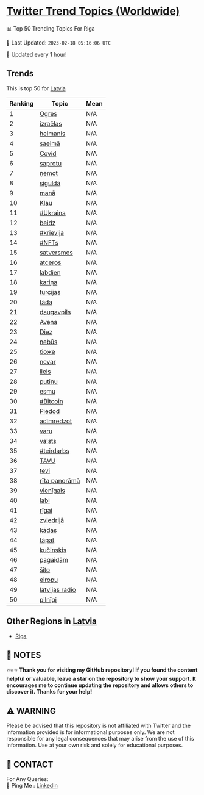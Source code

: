 [Twitter Trend Topics (Worldwide)](https://github.com/ErcinDedeoglu/Twitter-Trend-Topics)
==========


📊 Top 50 Trending Topics For Riga

📆 Last Updated: `2023-02-18 05:16:06 UTC`

🔧 Updated every 1 hour!


## Trends

This is top 50 for [Latvia](</Latvia>)

| Ranking | Topic | Mean |
| ------- | ------------ | ------------ |
| 1 | [Ogres](http://twitter.com/search?q=Ogres) | N/A |
| 2 | [izraēlas](http://twitter.com/search?q=izra%c4%93las) | N/A |
| 3 | [helmanis](http://twitter.com/search?q=helmanis) | N/A |
| 4 | [saeimā](http://twitter.com/search?q=saeim%c4%81) | N/A |
| 5 | [Covid](http://twitter.com/search?q=Covid) | N/A |
| 6 | [saprotu](http://twitter.com/search?q=saprotu) | N/A |
| 7 | [ņemot](http://twitter.com/search?q=%c5%86emot) | N/A |
| 8 | [siguldā](http://twitter.com/search?q=siguld%c4%81) | N/A |
| 9 | [manā](http://twitter.com/search?q=man%c4%81) | N/A |
| 10 | [Klau](http://twitter.com/search?q=Klau) | N/A |
| 11 | [#Ukraina](http://twitter.com/search?q=%23Ukraina) | N/A |
| 12 | [beidz](http://twitter.com/search?q=beidz) | N/A |
| 13 | [#krievija](http://twitter.com/search?q=%23krievija) | N/A |
| 14 | [#NFTs](http://twitter.com/search?q=%23NFTs) | N/A |
| 15 | [satversmes](http://twitter.com/search?q=satversmes) | N/A |
| 16 | [atceros](http://twitter.com/search?q=atceros) | N/A |
| 17 | [labdien](http://twitter.com/search?q=labdien) | N/A |
| 18 | [kariņa](http://twitter.com/search?q=kari%c5%86a) | N/A |
| 19 | [turcijas](http://twitter.com/search?q=turcijas) | N/A |
| 20 | [tāda](http://twitter.com/search?q=t%c4%81da) | N/A |
| 21 | [daugavpils](http://twitter.com/search?q=daugavpils) | N/A |
| 22 | [Avena](http://twitter.com/search?q=Avena) | N/A |
| 23 | [Diez](http://twitter.com/search?q=Diez) | N/A |
| 24 | [nebūs](http://twitter.com/search?q=neb%c5%abs) | N/A |
| 25 | [боже](http://twitter.com/search?q=%d0%b1%d0%be%d0%b6%d0%b5) | N/A |
| 26 | [nevar](http://twitter.com/search?q=nevar) | N/A |
| 27 | [liels](http://twitter.com/search?q=liels) | N/A |
| 28 | [putinu](http://twitter.com/search?q=putinu) | N/A |
| 29 | [esmu](http://twitter.com/search?q=esmu) | N/A |
| 30 | [#Bitcoin](http://twitter.com/search?q=%23Bitcoin) | N/A |
| 31 | [Piedod](http://twitter.com/search?q=Piedod) | N/A |
| 32 | [acīmredzot](http://twitter.com/search?q=ac%c4%abmredzot) | N/A |
| 33 | [varu](http://twitter.com/search?q=varu) | N/A |
| 34 | [valsts](http://twitter.com/search?q=valsts) | N/A |
| 35 | [#teirdarbs](http://twitter.com/search?q=%23teirdarbs) | N/A |
| 36 | [TAVU](http://twitter.com/search?q=TAVU) | N/A |
| 37 | [tevi](http://twitter.com/search?q=tevi) | N/A |
| 38 | [rīta panorāmā](http://twitter.com/search?q=r%c4%abta+panor%c4%81m%c4%81) | N/A |
| 39 | [vienīgais](http://twitter.com/search?q=vien%c4%abgais) | N/A |
| 40 | [labi](http://twitter.com/search?q=labi) | N/A |
| 41 | [rīgai](http://twitter.com/search?q=r%c4%abgai) | N/A |
| 42 | [zviedrijā](http://twitter.com/search?q=zviedrij%c4%81) | N/A |
| 43 | [kādas](http://twitter.com/search?q=k%c4%81das) | N/A |
| 44 | [tāpat](http://twitter.com/search?q=t%c4%81pat) | N/A |
| 45 | [kučinskis](http://twitter.com/search?q=ku%c4%8dinskis) | N/A |
| 46 | [pagaidām](http://twitter.com/search?q=pagaid%c4%81m) | N/A |
| 47 | [šito](http://twitter.com/search?q=%c5%a1ito) | N/A |
| 48 | [eiropu](http://twitter.com/search?q=eiropu) | N/A |
| 49 | [latvijas radio](http://twitter.com/search?q=latvijas+radio) | N/A |
| 50 | [pilnīgi](http://twitter.com/search?q=piln%c4%abgi) | N/A |



## Other Regions in [Latvia](</Latvia>)

* [Riga](</Latvia/Riga.md>)



## 📝 NOTES

⭐⭐⭐ **Thank you for visiting my GitHub repository! If you found the content helpful or valuable, leave a star on the repository to show your support. It encourages me to continue updating the repository and allows others to discover it. Thanks for your help!**


## ⚠️ WARNING

Please be advised that this repository is not affiliated with Twitter and the information provided is for informational purposes only. We are not responsible for any legal consequences that may arise from the use of this information. Use at your own risk and solely for educational purposes.


## 📨 CONTACT

 For Any Queries:  
            🏓 Ping Me : [LinkedIn](https://www.linkedin.com/in/ercindedeoglu/)
